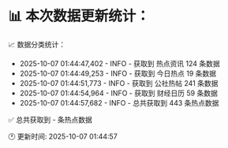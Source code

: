 📊 本次数据更新统计：
==========================

📈 数据分类统计：
- 2025-10-07 01:44:47,402 - INFO - 获取到 热点资讯 124 条数据
- 2025-10-07 01:44:49,253 - INFO - 获取到 今日热点 19 条数据
- 2025-10-07 01:44:51,773 - INFO - 获取到 公社热帖 241 条数据
- 2025-10-07 01:44:54,964 - INFO - 获取到 财经日历 59 条数据
- 2025-10-07 01:44:57,682 - INFO - 总共获取到 443 条热点数据

✅ 总共获取到 - 条热点数据

🕐 更新时间: 2025-10-07 01:44:57
